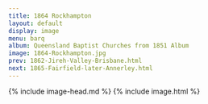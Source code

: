 ```yaml
---
title: 1864 Rockhampton
layout: default
display: image
menu: barq
album: Queensland Baptist Churches from 1851 Album
image: 1864-Rockhampton.jpg
prev: 1862-Jireh-Valley-Brisbane.html
next: 1865-Fairfield-later-Annerley.html
---
```

{% include image-head.md %}
{% include image.html %}